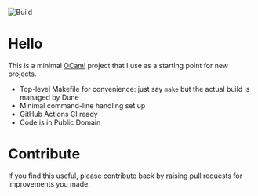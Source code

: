 

![Build](https://github.com/lindig/hello/workflows/CI/badge.svg)

# Hello

This is a minimal [OCaml] project that I use as a starting point for new
projects.

* Top-level Makefile for convenience: just say `make` but the actual
  build is managed by Dune
* Minimal command-line handling set up
* GitHub Actions CI ready
* Code is in Public Domain

# Contribute

If you find this useful, please contribute back by raising pull
requests for improvements you made.

[Travis]: https://www.travis-ci.org/
[OCaml]:  https://www.ocaml.org/
